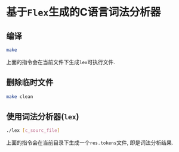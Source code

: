 # 基于`Flex`生成的C语言词法分析器

## 编译

```bash
make
```

上面的指令会在当前文件下生成`lex`可执行文件.

## 删除临时文件

```bash
make clean
```

## 使用词法分析器(`lex`)

```bash
./lex [c_sourc_file]
```

上面的指令会在当前目录下生成一个`res.tokens`文件, 即是词法分析结果.